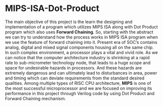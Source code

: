 # MIPS-ISA-Dot-Product

The main objective of this project is the learn the designing and implementation of a program which utilizes MIPS ISA along with Dot Product program which also uses **Forward Chaining**. So, starting with the abstract we can try to understand how the process works in MIPS ISA program when we use the feature of forward chaining into it. Present era of SOC’s contains analog, digital and mixed signal components housing all on the same chip. In such complex environment, a processor plays a vital and vivid role. As we can notice that the computer architecture industry is shrinking at a rapid rate to sub-micrometer technology node, that leads to a huge scope and space for undesirable hazards in processors. And these hazards are extremely dangerous and can ultimately lead to disturbances in area, power and timing which can deviate requirements from the standard desired qualities. Among multiple types
of RISC CPU architecture, **MIPS** is one of the most successful microprocessor and we are focused on improving its performance in this project through Verilog code by using Dot Product and Forward Chaining mechanism.
